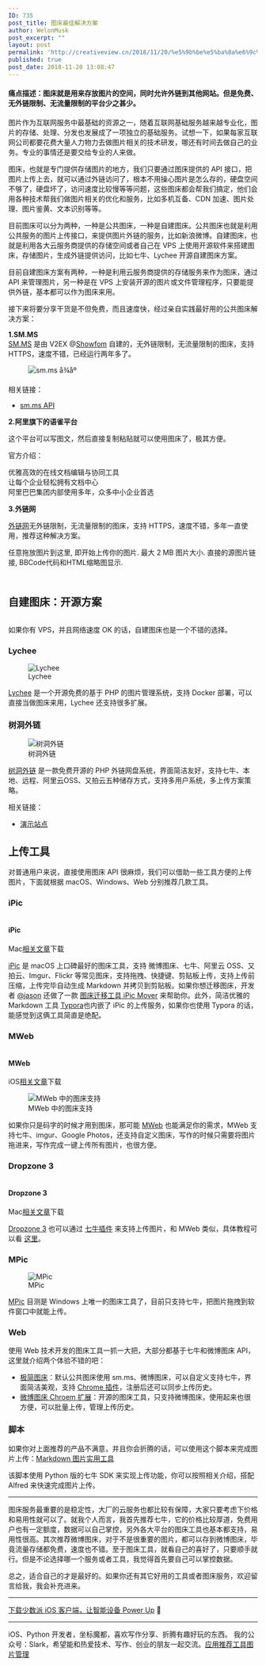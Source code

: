 ```yaml
---
ID: 735
post_title: 图床最佳解决方案
author: WelonMusk
post_excerpt: ""
layout: post
permalink: 'http://creativeview.cn/2018/11/20/%e5%9b%be%e5%ba%8a%e6%9c%80%e4%bd%b3%e8%a7%a3/'
published: true
post_date: 2018-11-20 13:08:47
---
```

<h4>痛点描述：图床就是用来存放图片的空间，同时允许外链到其他网站。但是免费、无外链限制、无流量限制的平台少之甚少。</h4>

图片作为互联网服务中最基础的资源之一，随着互联网基础服务越来越专业化，图片的存储、处理、分发也发展成了一项独立的基础服务。试想一下，如果每家互联网公司都要花费大量人力物力去做图片相关的技术研发，哪还有时间去做自己的业务。专业的事情还是要交给专业的人来做。

<!--more-->

图床，也就是专门提供存储图片的地方，我们只要通过图床提供的 API 接口，把图片上传上去，就可以通过外链访问了，根本不用操心图片是怎么存的，硬盘空间不够了，硬盘坏了，访问速度比较慢等等问题，这些图床都会帮我们搞定，他们会用各种技术帮我们做图片相关的优化和服务，比如多机互备、CDN 加速、图片处理、图片鉴黄、文本识别等等。

目前图床可以分为两种，一种是公共图床，一种是自建图床。公共图床也就是利用公共服务的图片上传接口，来提供图片外链的服务，比如新浪微博。自建图床，也就是利用各大云服务商提供的存储空间或者自己在 VPS 上使用开源软件来搭建图床，存储图片，生成外链提供访问，比如七牛、Lychee 开源自建图床方案。

目前自建图床方案有两种，一种是利用云服务商提供的存储服务来作为图床，通过 API 来管理图片，另一种是在 VPS 上安装开源的图片或文件管理程序，只要能提供外链，基本都可以作为图床来用。

接下来将要分享干货是不但免费，而且速度快，经过亲自实践最好用的公共图床解决方案：

<strong>1.SM.MS</strong><br><a rel="noreferrer noopener" href="https://sm.ms/" target="_blank">SM.MS</a> 是由 V2EX @<a href="https://www.v2ex.com/member/Showfom">Showfom</a> 自建的，无外链限制，无流量限制的图床，支持 HTTPS，速度不错，已经运行两年多了。

<figure class="wp-block-image"><img src="https://cdn.sspai.com/2017/08/21/a78e40318ea02f94a0b9e2ea19d8b10e.png?imageView2/2/w/1120/q/90/interlace/1/ignore-error/1" alt="sm.ms å¾åº"/></figure>

相关链接：

<ul><li><a rel="noreferrer noopener" href="https://sm.ms/doc/" target="_blank">sm.ms API</a><br></li></ul>

<strong>2.阿里旗下的语雀平台</strong>

这个平台可以写图文，然后直接复制粘贴就可以使用图床了，极其方便。

官方介绍：

优雅高效的在线文档编辑与协同工具<br>让每个企业轻松拥有文档中心<br>阿里巴巴集团内部使用多年，众多中小企业首选

<strong>3.外链网</strong>

<a href="https://www.wailian.work/">外链网</a>无外链限制，无流量限制的图床，支持 HTTPS，速度不错，多年一直使用，推荐这种解决方案。<br>

任意拖放图片到这里, 即开始上传你的图片. 最大 2 MB 图片大小. 直接的源图片链接, BBCode代码和HTML缩略图显示.

<h2 id="ss-H2-1504075550807"><br>自建图床：开源方案</h2>

<figure class="wp-block-image"><img src="https://i0.wp.com/creativeview.cn/wp-content/uploads/2018/11/image.png?fit=1024%2C504" alt="" class="wp-image-731"/></figure>

如果你有 VPS，并且网络速度 OK 的话，自建图床也是一个不错的选择。

<h3 id="ss-H3-1504075554407">Lychee</h3>

<figure class="wp-block-image"><img src="https://cdn.sspai.com/2017/08/21/5d4f0efa178487d54309f3da47d75e6e.jpeg?imageView2/2/w/1120/q/90/interlace/1/ignore-error/1" alt="Lychee"/><figcaption>Lychee</figcaption></figure>

<a href="https://github.com/electerious/Lychee" target="_blank" rel="noreferrer noopener">Lychee</a> 是一个开源免费的基于 PHP 的图片管理系统，支持 Docker 部署，可以直接当做图床来用，Lychee 还支持很多扩展。

<h3 id="ss-H3-1504075557976">树洞外链</h3>

<figure class="wp-block-image"><img src="https://cdn.sspai.com/2017/08/21/d916ed36a802e3e878e95d556bd64ef3.png?imageView2/2/w/1120/q/90/interlace/1/ignore-error/1" alt="树洞外链"/><figcaption>树洞外链</figcaption></figure>

<a href="https://yun.aoaoao.me/" target="_blank" rel="noreferrer noopener">树洞外链</a> 是一款免费开源的 PHP 外链网盘系统，界面简洁友好，支持七牛、本地、远程、阿里云OSS、又拍云五种储存方式，支持多用户系统，多上传方案策略。

相关链接：

<ul><li><a href="https://file.aoaoao.me/" target="_blank" rel="noreferrer noopener">演示站点</a><br></li></ul>

<h2 id="ss-H2-1504075562400">上传工具</h2>

对普通用户来说，直接使用图床 API 很麻烦，我们可以借助一些工具方便的上传图片，下面就根据 macOS、Windows、Web 分别推荐几款工具。

<h3 id="ss-H3-1504075176555">iPic</h3>

<figure class="wp-block-image"><img src="https://cdn.sspai.com/attachment/origin/2016/07/04/336030.png" alt=""/></figure>

<h4>iPic</h4>

Mac<a href="https://sspai.com/app/iPic" target="_blank" rel="noreferrer noopener">相关文章</a><a>下载</a><br>

<a href="https://itunes.apple.com/cn/app/id1101244278?ls=1&mt=12" target="_blank" rel="noreferrer noopener">iPic</a> 是 macOS 上口碑最好的图床工具，支持 微博图床、七牛、阿里云 OSS、又拍云、Imgur、Flickr 等常见图床，支持拖拽、快捷键、剪贴板上传，支持上传前压缩，上传完毕自动生成 Markdown 并拷贝到剪贴板。如果你想迁移图床，开发者 <a href="https://slarker.me/image-oss/toolinbox.net">@jason</a> 还做了一款 <a href="https://toolinbox.net/iPic/iPicMover.html">图床迁移工具 iPic Mover</a> 来帮助你。此外，简洁优雅的 Markdown 工具 <a href="https://typora.io/">Typora</a>也内嵌了 iPic 的上传服务，如果你也使用 Typora 的话，能感觉到这俩工具简直是绝配。

<h3 id="ss-H3-1504075940114">MWeb</h3>

<figure class="wp-block-image"><img src="https://cdn.sspai.com/attachment/origin/2017/01/23/364951.png" alt=""/></figure>

<h4>MWeb</h4>

iOS<a href="https://sspai.com/app/MWeb" target="_blank" rel="noreferrer noopener">相关文章</a><a>下载</a><br>

<figure class="wp-block-image"><img src="https://cdn.sspai.com/2017/08/21/a2229ac36e94260816e5423f5ceeba09.png?imageView2/2/w/1120/q/90/interlace/1/ignore-error/1" alt="MWeb 中的图床支持"/><figcaption>MWeb 中的图床支持</figcaption></figure>

如果你只是码字的时候才用到图床，那可能 <a href="http://zh.mweb.im/" target="_blank" rel="noreferrer noopener">MWeb</a> 也能满足你的需求，MWeb 支持七牛、imgur、Google Photos，还支持自定义图床，写作的时候只需要将图片拖进来，写作完成一键上传所有图片，也很方便。

<h3 id="ss-H3-1504075944523">Dropzone 3</h3>

<figure class="wp-block-image"><img src="https://cdn.sspai.com/attachment/origin/2015/12/14/298954.png" alt=""/></figure>

<h4>Dropzone 3</h4>

Mac<a href="https://sspai.com/app/Dropzone%203" target="_blank" rel="noreferrer noopener">相关文章</a><a>下载</a><br>

<a href="https://itunes.apple.com/us/app/dropzone-3/id695406827?mt=12" target="_blank" rel="noreferrer noopener">Dropzone 3</a> 也可以通过 <a href="https://kyleduo.com/">七牛插件</a> 来支持上传图片，和 MWeb 类似，具体教程可以看 <a href="https://blog.kyleduo.com/2017/02/27/qiniu-upload-for-dropzone/#more">这里</a>。

<h3 id="ss-H3-1504075251784">MPic</h3>

<figure class="wp-block-image"><img src="https://cdn.sspai.com/2017/08/21/ff144a6f126b6e608b93b5ba06013e14.png?imageView2/2/w/1120/q/90/interlace/1/ignore-error/1" alt="MPic"/><figcaption>MPic</figcaption></figure>

<a href="http://mpic.lzhaofu.cn/" target="_blank" rel="noreferrer noopener">MPic</a> 目测是 Windows 上唯一的图床工具了，目前只支持七牛，把图片拖拽到软件窗口中就能上传。

<h3 id="ss-H3-1504075998958">Web</h3>

使用 Web 技术开发的图床工具一抓一大把，大部分都基于七牛和微博图床 API，这里就介绍两个体验不错的吧：

<ul><li><a href="http://yotuku.cn/" target="_blank" rel="noreferrer noopener">极简图床</a>：默认公共图床使用 sm.ms、微博图床，可以自定义支持七牛，界面简洁美观，支持 <a href="https://chrome.google.com/webstore/detail/heebflcbemenefckkgfnnklbhdbdkagg">Chrome 插件</a>，注册后还可以同步上传历史。<br></li><li><a href="https://chrome.google.com/webstore/detail/%E6%96%B0%E6%B5%AA%E5%BE%AE%E5%8D%9A%E5%9B%BE%E5%BA%8A/fdfdnfpdplfbbnemmmoklbfjbhecpnhf/reviews">微博图床 Chroem 扩展</a>：开源的图床工具，只支持微博图床，使用起来也很方便，可以批量上传，管理上传历史。<br></li></ul>

<h3 id="ss-H3-1504076793232">脚本</h3>

如果你对上面推荐的产品不满意，并且你会折腾的话，可以使用这个脚本来完成图片上传：<a href="https://github.com/tiann/markdown-img-upload">Markdown 图片实用工具</a>

该脚本使用 Python 版的七牛 SDK 来实现上传功能，你可以按照相关介绍，搭配 Alfred 来快速完成图片上传。

<hr class="wp-block-separator"/>

图床服务最重要的是稳定性，大厂的云服务也都比较有保障，大家只要考虑下价格和易用性就可以了。就我个人而言，我首先推荐七牛，它的价格比较厚道，免费用户也有一定额度，数据可以自己掌控，另外各大平台的图床工具也基本都支持，易用性很高。其次推荐微博图床，对于不是很重要的图片，都可以存到微博图床，毕竟流量存储都免费，速度也不错。至于图床工具，就看自己的喜好了，只要顺手就行。但是不论选择哪一个服务或者工具，我觉得首先要自己可以掌控数据。

总之，适合自己的才是最好的。如果你还有其它好用的工具或者图床服务，欢迎留言给我，我会补充进来。

<hr class="wp-block-separator"/>

<a href="https://itunes.apple.com/cn/app/%E5%B0%91%E6%95%B0%E6%B4%BE-%E9%AB%98%E5%93%81%E8%B4%A8%E6%95%B0%E5%AD%97%E6%B6%88%E8%B4%B9%E6%8C%87%E5%8D%97/id1191720421?mt=8&at=10lJSw" target="_blank" rel="noreferrer noopener">下载少数派 iOS 客户端，让智能设备 Power Up</a> 💪

<hr class="wp-block-separator"/>

iOS、Python 开发者，坐标魔都，喜欢写作分享、折腾有趣好玩的东西。 我的公众号：Slark，希望能和热爱技术、写作、创业的朋友一起交流。<a href="https://sspai.com/tag/%e5%ba%94%e7%94%a8%e6%8e%a8%e8%8d%90">应用推荐</a><a href="https://sspai.com/tag/%e5%b7%a5%e5%85%b7">工具</a><a href="https://sspai.com/tag/%e5%9b%be%e7%89%87%e7%ae%a1%e7%90%86">图片管理</a>
